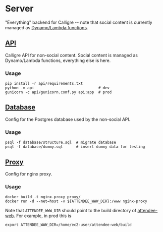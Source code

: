 # Server
"Everything" backend for Calligre -- note that social content is currently
managed as
[Dynamo/Lambda functions](https://github.com/calligre/lambda-functions).

## [API](api/)
Calligre API for non-social content. Social content is managed as Dynamo/Lambda
functions, everything else is here.

### Usage

    pip install -r api/requirements.txt
    python -m api                             # dev
    gunicorn -c api/gunicorn.conf.py api:app  # prod

## [Database](database/)
Config for the Postgres database used by the non-social API.

### Usage

    psql -f database/structure.sql  # migrate database
    psql -f database/dummy.sql      # insert dummy data for testing

## [Proxy](proxy/)
Config for nginx proxy.

### Usage

    docker build -t nginx-proxy proxy/
    docker run -d --net=host -v ${ATTENDEE_WWW_DIR}:/www nginx-proxy

Note that `ATTENDEE_WWW_DIR` should point to the build directory of
[attendee-web](https://github.com/calligre/attendee-web). For example, in prod
this is

    export ATTENDEE_WWW_DIR=/home/ec2-user/attendee-web/build
